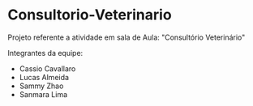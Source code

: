 # Consultorio-Veterinario
Projeto referente a atividade em sala de Aula: "Consultório Veterinário"

Integrantes da equipe:
  - Cassio Cavallaro
  - Lucas Almeida
  - Sammy Zhao
  - Sanmara Lima
  
